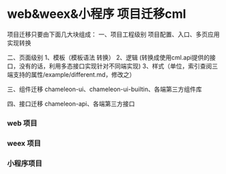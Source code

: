 # web&weex&小程序 项目迁移cml

项目迁移只要由下面几大块组成：
一、项目工程级别
项目配置、入口、多页应用实现转换

二、页面级别
1、模板（模板语法 转换）
2、逻辑 (转换成使用cml.api提供的接口，没有的话，利用多态接口实现针对不同端实现)
3、样式（单位，索引查阅三端支持的属性/example/different.md，修改之）

三、组件迁移
chameleon-ui、chameleon-ui-builtin、各端第三方组件库

四、接口迁移
chameleon-api、各端第三方接口

### web 项目

### weex 项目

### 小程序项目